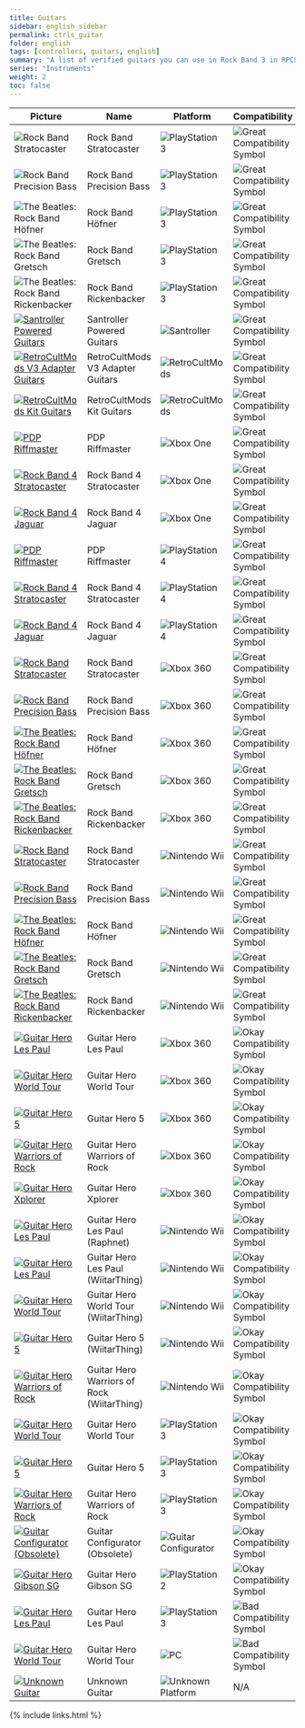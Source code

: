 ```yaml
---
title: Guitars
sidebar: english_sidebar
permalink: ctrls_guitar
folder: english
tags: [controllers, guitars, english]
summary: "A list of verified guitars you can use in Rock Band 3 in RPCS3."
series: "Instruments"
weight: 2
toc: false
---
```


| Picture | Name | Platform | Compatibility | Configuration |
|---------|------|----------|---------------|---------------|
|![Rock Band Stratocaster](https://carlmylo.github.io/rb3-pc/images/instruments/list/gtrrb2.png) | Rock Band Stratocaster | ![PlayStation 3](https://carlmylo.github.io/rb3-pc/images/instruments/plat/ps3.png) | ![Great Compatibility Symbol](https://carlmylo.github.io/rb3-pc/images/instruments/compat/great.png) | Plug and play! |
|![Rock Band Precision Bass](https://carlmylo.github.io/rb3-pc/images/instruments/list/gtrpbass.png) | Rock Band Precision Bass | ![PlayStation 3](https://carlmylo.github.io/rb3-pc/images/instruments/plat/ps3.png) | ![Great Compatibility Symbol](https://carlmylo.github.io/rb3-pc/images/instruments/compat/great.png) | Plug and play! |
|![The Beatles: Rock Band Höfner](https://carlmylo.github.io/rb3-pc/images/instruments/list/gtrhof.png) | Rock Band Höfner | ![PlayStation 3](https://carlmylo.github.io/rb3-pc/images/instruments/plat/ps3.png) | ![Great Compatibility Symbol](https://carlmylo.github.io/rb3-pc/images/instruments/compat/great.png) | Plug and play! |
|![The Beatles: Rock Band Gretsch](https://carlmylo.github.io/rb3-pc/images/instruments/list/gtrgret.png) | Rock Band Gretsch | ![PlayStation 3](https://carlmylo.github.io/rb3-pc/images/instruments/plat/ps3.png) | ![Great Compatibility Symbol](https://carlmylo.github.io/rb3-pc/images/instruments/compat/great.png) | Plug and play! |
|![The Beatles: Rock Band Rickenbacker](https://carlmylo.github.io/rb3-pc/images/instruments/list/gtrrick.png) | Rock Band Rickenbacker | ![PlayStation 3](https://carlmylo.github.io/rb3-pc/images/instruments/plat/ps3.png) | ![Great Compatibility Symbol](https://carlmylo.github.io/rb3-pc/images/instruments/compat/great.png) | Plug and play! |
|[![Santroller Powered Guitars](https://carlmylo.github.io/rb3-pc/images/instruments/list/gtrsan.png)](https://carlmylo.github.io/rb3-pc/ctrls_modgtr_san "Santroller Powered Guitars") | Santroller Powered Guitars | ![Santroller](https://carlmylo.github.io/rb3-pc/images/instruments/plat/santroller.png) | ![Great Compatibility Symbol](https://carlmylo.github.io/rb3-pc/images/instruments/compat/great.png) |[[CLICK HERE]](https://carlmylo.github.io/rb3-pc/ctrls_modgtr_san) |
|[![RetroCultMods V3 Adapter Guitars](https://carlmylo.github.io/rb3-pc/images/instruments/list/gtradapt.png)](https://carlmylo.github.io/rb3-pc/ctrls_modgtr_rcmv3 "RetroCultMods V3 Adapter Guitars") | RetroCultMods V3 Adapter Guitars | ![RetroCultMods](https://carlmylo.github.io/rb3-pc/images/instruments/plat/rcm.png) | ![Great Compatibility Symbol](https://carlmylo.github.io/rb3-pc/images/instruments/compat/great.png) |[[CLICK HERE]](https://carlmylo.github.io/rb3-pc/ctrls_modgtr_rcmv3) |
|[![RetroCultMods Kit Guitars](https://carlmylo.github.io/rb3-pc/images/instruments/list/gtrslk.png)](https://carlmylo.github.io/rb3-pc/ctrls_modgtr_rcmsl "RetroCultMods Kit Guitars") | RetroCultMods Kit Guitars | ![RetroCultMods](https://carlmylo.github.io/rb3-pc/images/instruments/plat/rcm.png) | ![Great Compatibility Symbol](https://carlmylo.github.io/rb3-pc/images/instruments/compat/great.png) |[[CLICK HERE]](https://carlmylo.github.io/rb3-pc/ctrls_modgtr_rcmsl) |
|[![PDP Riffmaster](https://carlmylo.github.io/rb3-pc/images/instruments/list/gtrriff.png)](https://carlmylo.github.io/rb3-pc/ctrls_rb4gtr_xbox "PDP Riffmaster") | PDP Riffmaster | ![Xbox One](https://carlmylo.github.io/rb3-pc/images/instruments/plat/xbx.png) | ![Great Compatibility Symbol](https://carlmylo.github.io/rb3-pc/images/instruments/compat/great.png) |[[CLICK HERE]](https://carlmylo.github.io/rb3-pc/ctrls_rb4gtr_xbox) |
|[![Rock Band 4 Stratocaster](https://carlmylo.github.io/rb3-pc/images/instruments/list/gtrrb4.png)](https://carlmylo.github.io/rb3-pc/ctrls_rb4gtr_xbox "Rock Band Stratocaster") | Rock Band 4 Stratocaster | ![Xbox One](https://carlmylo.github.io/rb3-pc/images/instruments/plat/xbx.png) | ![Great Compatibility Symbol](https://carlmylo.github.io/rb3-pc/images/instruments/compat/great.png) |[[CLICK HERE]](https://carlmylo.github.io/rb3-pc/ctrls_rb4gtr_xbox) |
|[![Rock Band 4 Jaguar](https://carlmylo.github.io/rb3-pc/images/instruments/list/gtrjag.png)](https://carlmylo.github.io/rb3-pc/ctrls_rb4gtr_xbox "Rock Band Jaguar") | Rock Band 4 Jaguar | ![Xbox One](https://carlmylo.github.io/rb3-pc/images/instruments/plat/xbx.png) | ![Great Compatibility Symbol](https://carlmylo.github.io/rb3-pc/images/instruments/compat/great.png) |[[CLICK HERE]](https://carlmylo.github.io/rb3-pc/ctrls_rb4gtr_xbox) |
|[![PDP Riffmaster](https://carlmylo.github.io/rb3-pc/images/instruments/list/gtrriff.png)](https://carlmylo.github.io/rb3-pc/ctrls_rb4gtr_ps4 "PDP Riffmaster") | PDP Riffmaster | ![PlayStation 4](https://carlmylo.github.io/rb3-pc/images/instruments/plat/ps4.png) | ![Great Compatibility Symbol](https://carlmylo.github.io/rb3-pc/images/instruments/compat/great.png) |[[CLICK HERE]](https://carlmylo.github.io/rb3-pc/ctrls_rb4gtr_ps4) |
|[![Rock Band 4 Stratocaster](https://carlmylo.github.io/rb3-pc/images/instruments/list/gtrrb4.png)](https://carlmylo.github.io/rb3-pc/ctrls_rb4gtr_ps4 "Rock Band Stratocaster") | Rock Band 4 Stratocaster | ![PlayStation 4](https://carlmylo.github.io/rb3-pc/images/instruments/plat/ps4.png) | ![Great Compatibility Symbol](https://carlmylo.github.io/rb3-pc/images/instruments/compat/great.png) |[[CLICK HERE]](https://carlmylo.github.io/rb3-pc/ctrls_rb4gtr_ps4) |
|[![Rock Band 4 Jaguar](https://carlmylo.github.io/rb3-pc/images/instruments/list/gtrjag.png)](https://carlmylo.github.io/rb3-pc/ctrls_rb4gtr_ps4 "Rock Band Jaguar") | Rock Band 4 Jaguar | ![PlayStation 4](https://carlmylo.github.io/rb3-pc/images/instruments/plat/ps4.png) | ![Great Compatibility Symbol](https://carlmylo.github.io/rb3-pc/images/instruments/compat/great.png) |[[CLICK HERE]](https://carlmylo.github.io/rb3-pc/ctrls_rb4gtr_ps4) |
|[![Rock Band Stratocaster](https://carlmylo.github.io/rb3-pc/images/instruments/list/gtrrb2.png)](https://carlmylo.github.io/rb3-pc/ctrls_rbgtr_360 "Xbox 360 Rock Band Guitars") | Rock Band Stratocaster | ![Xbox 360](https://carlmylo.github.io/rb3-pc/images/instruments/plat/360.png) | ![Great Compatibility Symbol](https://carlmylo.github.io/rb3-pc/images/instruments/compat/great.png) |[[CLICK HERE]](https://carlmylo.github.io/rb3-pc/ctrls_rbgtr_360) |
|[![Rock Band Precision Bass](https://carlmylo.github.io/rb3-pc/images/instruments/list/gtrpbass.png)](https://carlmylo.github.io/rb3-pc/ctrls_rbgtr_360 "Xbox 360 Rock Band Guitars") | Rock Band Precision Bass | ![Xbox 360](https://carlmylo.github.io/rb3-pc/images/instruments/plat/360.png) | ![Great Compatibility Symbol](https://carlmylo.github.io/rb3-pc/images/instruments/compat/great.png) |[[CLICK HERE]](https://carlmylo.github.io/rb3-pc/ctrls_rbgtr_360) |
|[![The Beatles: Rock Band Höfner](https://carlmylo.github.io/rb3-pc/images/instruments/list/gtrhof.png)](https://carlmylo.github.io/rb3-pc/ctrls_rbgtr_360 "Xbox 360 Rock Band Guitars") | Rock Band Höfner | ![Xbox 360](https://carlmylo.github.io/rb3-pc/images/instruments/plat/360.png) | ![Great Compatibility Symbol](https://carlmylo.github.io/rb3-pc/images/instruments/compat/great.png) |[[CLICK HERE]](https://carlmylo.github.io/rb3-pc/ctrls_rbgtr_360) |
|[![The Beatles: Rock Band Gretsch](https://carlmylo.github.io/rb3-pc/images/instruments/list/gtrgret.png)](https://carlmylo.github.io/rb3-pc/ctrls_rbgtr_360 "Xbox 360 Rock Band Guitars") | Rock Band Gretsch | ![Xbox 360](https://carlmylo.github.io/rb3-pc/images/instruments/plat/360.png) | ![Great Compatibility Symbol](https://carlmylo.github.io/rb3-pc/images/instruments/compat/great.png) |[[CLICK HERE]](https://carlmylo.github.io/rb3-pc/ctrls_rbgtr_360) |
|[![The Beatles: Rock Band Rickenbacker](https://carlmylo.github.io/rb3-pc/images/instruments/list/gtrrick.png)](https://carlmylo.github.io/rb3-pc/ctrls_rbgtr_360 "Xbox 360 Rock Band Guitars") | Rock Band Rickenbacker | ![Xbox 360](https://carlmylo.github.io/rb3-pc/images/instruments/plat/360.png) | ![Great Compatibility Symbol](https://carlmylo.github.io/rb3-pc/images/instruments/compat/great.png) |[[CLICK HERE]](https://carlmylo.github.io/rb3-pc/ctrls_rbgtr_360) |
|[![Rock Band Stratocaster](https://carlmylo.github.io/rb3-pc/images/instruments/list/gtrrb2.png)](https://carlmylo.github.io/rb3-pc/ctrls_rbgtr_wii "Nintendo Wii Rock Band Guitars") | Rock Band Stratocaster | ![Nintendo Wii](https://carlmylo.github.io/rb3-pc/images/instruments/plat/wii.png) | ![Great Compatibility Symbol](https://carlmylo.github.io/rb3-pc/images/instruments/compat/great.png) |[[CLICK HERE]](https://carlmylo.github.io/rb3-pc/ctrls_rbgtr_wii) |
|[![Rock Band Precision Bass](https://carlmylo.github.io/rb3-pc/images/instruments/list/gtrpbass.png)](https://carlmylo.github.io/rb3-pc/ctrls_rbgtr_wii "Nintendo Wii Rock Band Guitars") | Rock Band Precision Bass | ![Nintendo Wii](https://carlmylo.github.io/rb3-pc/images/instruments/plat/wii.png) | ![Great Compatibility Symbol](https://carlmylo.github.io/rb3-pc/images/instruments/compat/great.png) |[[CLICK HERE]](https://carlmylo.github.io/rb3-pc/ctrls_rbgtr_wii) |
|[![The Beatles: Rock Band Höfner](https://carlmylo.github.io/rb3-pc/images/instruments/list/gtrhof.png)](https://carlmylo.github.io/rb3-pc/ctrls_rbgtr_wii "Nintendo Wii Rock Band Guitars") | Rock Band Höfner | ![Nintendo Wii](https://carlmylo.github.io/rb3-pc/images/instruments/plat/wii.png) | ![Great Compatibility Symbol](https://carlmylo.github.io/rb3-pc/images/instruments/compat/great.png) |[[CLICK HERE]](https://carlmylo.github.io/rb3-pc/ctrls_rbgtr_wii) |
|[![The Beatles: Rock Band Gretsch](https://carlmylo.github.io/rb3-pc/images/instruments/list/gtrgret.png)](https://carlmylo.github.io/rb3-pc/ctrls_rbgtr_wii "Nintendo Wii Rock Band Guitars") | Rock Band Gretsch | ![Nintendo Wii](https://carlmylo.github.io/rb3-pc/images/instruments/plat/wii.png) | ![Great Compatibility Symbol](https://carlmylo.github.io/rb3-pc/images/instruments/compat/great.png) |[[CLICK HERE]](https://carlmylo.github.io/rb3-pc/ctrls_rbgtr_wii) |
|[![The Beatles: Rock Band Rickenbacker](https://carlmylo.github.io/rb3-pc/images/instruments/list/gtrrick.png)](https://carlmylo.github.io/rb3-pc/ctrls_rbgtr_wii "Nintendo Wii Rock Band Guitars") | Rock Band Rickenbacker | ![Nintendo Wii](https://carlmylo.github.io/rb3-pc/images/instruments/plat/wii.png) | ![Great Compatibility Symbol](https://carlmylo.github.io/rb3-pc/images/instruments/compat/great.png) |[[CLICK HERE]](https://carlmylo.github.io/rb3-pc/ctrls_rbgtr_wii) |
|[![Guitar Hero Les Paul](https://carlmylo.github.io/rb3-pc/images/instruments/list/gtrlp.png)](https://carlmylo.github.io/rb3-pc/ctrls_ghgtr_360 "Guitar Hero Les Paul") | Guitar Hero Les Paul | ![Xbox 360](https://carlmylo.github.io/rb3-pc/images/instruments/plat/360.png) | ![Okay Compatibility Symbol](https://carlmylo.github.io/rb3-pc/images/instruments/compat/okay.png) |[[CLICK HERE]](https://carlmylo.github.io/rb3-pc/ctrls_ghgtr_360) |
|[![Guitar Hero World Tour](https://carlmylo.github.io/rb3-pc/images/instruments/list/gtrwt.png)](https://carlmylo.github.io/rb3-pc/ctrls_ghgtr_360 "Guitar Hero Genericaster") | Guitar Hero World Tour | ![Xbox 360](https://carlmylo.github.io/rb3-pc/images/instruments/plat/360.png) | ![Okay Compatibility Symbol](https://carlmylo.github.io/rb3-pc/images/instruments/compat/okay.png) |[[CLICK HERE]](https://carlmylo.github.io/rb3-pc/ctrls_ghgtr_360) |
|[![Guitar Hero 5](https://carlmylo.github.io/rb3-pc/images/instruments/list/gtrgh5.png)](https://carlmylo.github.io/rb3-pc/ctrls_ghgtr_360 "Guitar Hero Genericaster") | Guitar Hero 5 | ![Xbox 360](https://carlmylo.github.io/rb3-pc/images/instruments/plat/360.png) | ![Okay Compatibility Symbol](https://carlmylo.github.io/rb3-pc/images/instruments/compat/okay.png) |[[CLICK HERE]](https://carlmylo.github.io/rb3-pc/ctrls_ghgtr_360) |
|[![Guitar Hero Warriors of Rock](https://carlmylo.github.io/rb3-pc/images/instruments/list/gtrwor.png)](https://carlmylo.github.io/rb3-pc/ctrls_ghgtr_360 "Guitar Hero Genericaster") | Guitar Hero Warriors of Rock | ![Xbox 360](https://carlmylo.github.io/rb3-pc/images/instruments/plat/360.png) | ![Okay Compatibility Symbol](https://carlmylo.github.io/rb3-pc/images/instruments/compat/okay.png) |[[CLICK HERE]](https://carlmylo.github.io/rb3-pc/ctrls_ghgtr_360) |
|[![Guitar Hero Xplorer](https://carlmylo.github.io/rb3-pc/images/instruments/list/gtrxpl.png)](https://carlmylo.github.io/rb3-pc/ctrls_ghxpgtr_360 "Guitar Hero Xplorer") | Guitar Hero Xplorer | ![Xbox 360](https://carlmylo.github.io/rb3-pc/images/instruments/plat/360.png) | ![Okay Compatibility Symbol](https://carlmylo.github.io/rb3-pc/images/instruments/compat/okay.png) |[[CLICK HERE]](https://carlmylo.github.io/rb3-pc/ctrls_ghxpgtr_360) |
|[![Guitar Hero Les Paul](https://carlmylo.github.io/rb3-pc/images/instruments/list/gtrlpwii.png)](https://carlmylo.github.io/rb3-pc/ctrls_ghraphgtr_wii "Guitar Hero Les Paul") | Guitar Hero Les Paul (Raphnet) | ![Nintendo Wii](https://carlmylo.github.io/rb3-pc/images/instruments/plat/wii.png) | ![Okay Compatibility Symbol](https://carlmylo.github.io/rb3-pc/images/instruments/compat/okay.png) |[[CLICK HERE]](https://carlmylo.github.io/rb3-pc/ctrls_ghraphgtr_wii) |
|[![Guitar Hero Les Paul](https://carlmylo.github.io/rb3-pc/images/instruments/list/gtrlpwii.png)](https://carlmylo.github.io/rb3-pc/ctrls_ghwtgtr_wii "Guitar Hero Les Paul") | Guitar Hero Les Paul (WiitarThing) | ![Nintendo Wii](https://carlmylo.github.io/rb3-pc/images/instruments/plat/wii.png) | ![Okay Compatibility Symbol](https://carlmylo.github.io/rb3-pc/images/instruments/compat/okay.png) |[[CLICK HERE]](https://carlmylo.github.io/rb3-pc/ctrls_ghwtgtr_wii) |
|[![Guitar Hero World Tour](https://carlmylo.github.io/rb3-pc/images/instruments/list/gtrwtwii.png)](https://carlmylo.github.io/rb3-pc/ctrls_ghwtgtr_wii "Guitar Hero Genericaster") | Guitar Hero World Tour (WiitarThing) | ![Nintendo Wii](https://carlmylo.github.io/rb3-pc/images/instruments/plat/wii.png) | ![Okay Compatibility Symbol](https://carlmylo.github.io/rb3-pc/images/instruments/compat/okay.png) |[[CLICK HERE]](https://carlmylo.github.io/rb3-pc/ctrls_ghwtgtr_wii) |
|[![Guitar Hero 5](https://carlmylo.github.io/rb3-pc/images/instruments/list/gtrgh5wii.png)](https://carlmylo.github.io/rb3-pc/ctrls_ghwtgtr_wii "Guitar Hero Genericaster") | Guitar Hero 5 (WiitarThing) | ![Nintendo Wii](https://carlmylo.github.io/rb3-pc/images/instruments/plat/wii.png) | ![Okay Compatibility Symbol](https://carlmylo.github.io/rb3-pc/images/instruments/compat/okay.png) |[[CLICK HERE]](https://carlmylo.github.io/rb3-pc/ctrls_ghwtgtr_wii) |
|[![Guitar Hero Warriors of Rock](https://carlmylo.github.io/rb3-pc/images/instruments/list/gtrworwii.png)](https://carlmylo.github.io/rb3-pc/ctrls_ghwtgtr_wii "Guitar Hero Genericaster") | Guitar Hero Warriors of Rock (WiitarThing) | ![Nintendo Wii](https://carlmylo.github.io/rb3-pc/images/instruments/plat/wii.png) | ![Okay Compatibility Symbol](https://carlmylo.github.io/rb3-pc/images/instruments/compat/okay.png) |[[CLICK HERE]](https://carlmylo.github.io/rb3-pc/ctrls_ghwtgtr_wii) |
|[![Guitar Hero World Tour](https://carlmylo.github.io/rb3-pc/images/instruments/list/gtrwt.png)](https://carlmylo.github.io/rb3-pc/ctrls_ghgtr_ps3 "Guitar Hero Genericaster") | Guitar Hero World Tour | ![PlayStation 3](https://carlmylo.github.io/rb3-pc/images/instruments/plat/ps3.png) | ![Okay Compatibility Symbol](https://carlmylo.github.io/rb3-pc/images/instruments/compat/okay.png) |[[CLICK HERE]](https://carlmylo.github.io/rb3-pc/ctrls_ghgtr_ps3) |
|[![Guitar Hero 5](https://carlmylo.github.io/rb3-pc/images/instruments/list/gtrgh5.png)](https://carlmylo.github.io/rb3-pc/ctrls_ghgtr_ps3 "Guitar Hero Genericaster") | Guitar Hero 5 | ![PlayStation 3](https://carlmylo.github.io/rb3-pc/images/instruments/plat/ps3.png) | ![Okay Compatibility Symbol](https://carlmylo.github.io/rb3-pc/images/instruments/compat/okay.png) |[[CLICK HERE]](https://carlmylo.github.io/rb3-pc/ctrls_ghgtr_ps3) |
|[![Guitar Hero Warriors of Rock](https://carlmylo.github.io/rb3-pc/images/instruments/list/gtrwor.png)](https://carlmylo.github.io/rb3-pc/ctrls_ghgtr_ps3 "Guitar Hero Genericaster") | Guitar Hero Warriors of Rock | ![PlayStation 3](https://carlmylo.github.io/rb3-pc/images/instruments/plat/ps3.png) | ![Okay Compatibility Symbol](https://carlmylo.github.io/rb3-pc/images/instruments/compat/okay.png) |[[CLICK HERE]](https://carlmylo.github.io/rb3-pc/ctrls_ghgtr_ps3) |
|[![Guitar Configurator (Obsolete)](https://carlmylo.github.io/rb3-pc/images/instruments/list/gtrgc.png)](https://carlmylo.github.io/rb3-pc/ctrls_mod_gtrcfg "Guitar Configurator (Obsolete)") | Guitar Configurator (Obsolete) | ![Guitar Configurator](https://carlmylo.github.io/rb3-pc/images/instruments/plat/lgc.png) | ![Okay Compatibility Symbol](https://carlmylo.github.io/rb3-pc/images/instruments/compat/okay.png) |[[CLICK HERE]](https://carlmylo.github.io/rb3-pc/ctrls_mod_gtrcfg) |
|[![Guitar Hero Gibson SG](https://carlmylo.github.io/rb3-pc/images/instruments/list/gtrsg.png)](https://carlmylo.github.io/rb3-pc/ctrls_ghsggtr_ps2 "Guitar Hero Gibson SG") | Guitar Hero Gibson SG | ![PlayStation 2](https://carlmylo.github.io/rb3-pc/images/instruments/plat/ps2.png) | ![Okay Compatibility Symbol](https://carlmylo.github.io/rb3-pc/images/instruments/compat/okay.png) |[[CLICK HERE]](https://carlmylo.github.io/rb3-pc/ctrls_ghsggtr_ps2) |
|[![Guitar Hero Les Paul](https://carlmylo.github.io/rb3-pc/images/instruments/list/gtrlp.png)](https://carlmylo.github.io/rb3-pc/ctrls_ghgtr_ps3 "Guitar Hero Les Paul") | Guitar Hero Les Paul | ![PlayStation 3](https://carlmylo.github.io/rb3-pc/images/instruments/plat/ps3.png) | ![Bad Compatibility Symbol](https://carlmylo.github.io/rb3-pc/images/instruments/compat/bad.png) |[[CLICK HERE]](https://carlmylo.github.io/rb3-pc/ctrls_ghgtr_ps3) |
|[![Guitar Hero World Tour](https://carlmylo.github.io/rb3-pc/images/instruments/list/gtrwt.png)](https://carlmylo.github.io/rb3-pc/ctrls_ghwtgtr_pc "Guitar Hero Genericaster") | Guitar Hero World Tour | ![PC](https://carlmylo.github.io/rb3-pc/images/instruments/plat/pc.png) | ![Bad Compatibility Symbol](https://carlmylo.github.io/rb3-pc/images/instruments/compat/bad.png) |[[CLICK HERE]](https://carlmylo.github.io/rb3-pc/ctrls_ghwtgtr_pc) |
|[![Unknown Guitar](https://carlmylo.github.io/rb3-pc/images/instruments/list/gtrmyst.png)](https://carlmylo.github.io/rb3-pc/ctrls_gtr_gen "Unknown Guitar") | Unknown Guitar | ![Unknown Platform](https://carlmylo.github.io/rb3-pc/images/instruments/plat/myst.png) | N/A |[[CLICK HERE]](https://carlmylo.github.io/rb3-pc/ctrls_gtr_gen) |


{% include links.html %}